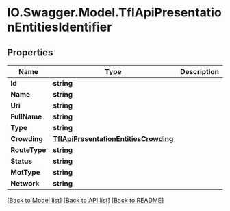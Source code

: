 # IO.Swagger.Model.TflApiPresentationEntitiesIdentifier
## Properties

Name | Type | Description | Notes
------------ | ------------- | ------------- | -------------
**Id** | **string** |  | [optional] 
**Name** | **string** |  | [optional] 
**Uri** | **string** |  | [optional] 
**FullName** | **string** |  | [optional] 
**Type** | **string** |  | [optional] 
**Crowding** | [**TflApiPresentationEntitiesCrowding**](TflApiPresentationEntitiesCrowding.md) |  | [optional] 
**RouteType** | **string** |  | [optional] 
**Status** | **string** |  | [optional] 
**MotType** | **string** |  | [optional] 
**Network** | **string** |  | [optional] 

[[Back to Model list]](../README.md#documentation-for-models) [[Back to API list]](../README.md#documentation-for-api-endpoints) [[Back to README]](../README.md)

